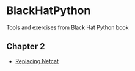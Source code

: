 # BlackHatPython
Tools and exercises from Black Hat Python book

## Chapter 2
* [Replacing Netcat](nc.py)

